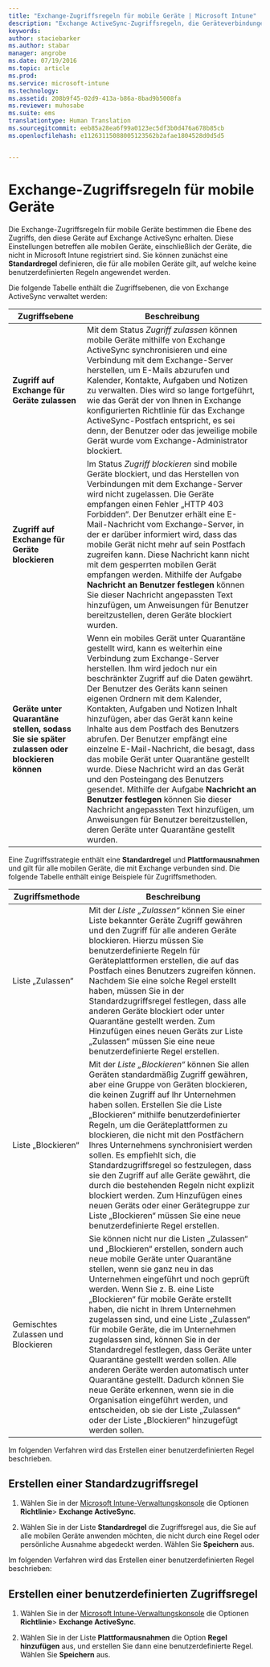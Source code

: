 ```yaml
---
title: "Exchange-Zugriffsregeln für mobile Geräte | Microsoft Intune"
description: "Exchange ActiveSync-Zugriffsregeln, die Geräteverbindungen mit EAS zulassen oder blockieren"
keywords: 
author: staciebarker
ms.author: stabar
manager: angrobe
ms.date: 07/19/2016
ms.topic: article
ms.prod: 
ms.service: microsoft-intune
ms.technology: 
ms.assetid: 208b9f45-02d9-413a-b86a-8bad9b5008fa
ms.reviewer: muhosabe
ms.suite: ems
translationtype: Human Translation
ms.sourcegitcommit: eeb85a28ea6f99a0123ec5df3b0d476a678b85cb
ms.openlocfilehash: e11263115088005123562b2afae1804528d0d5d5


---
```


# <a name="exchange-access-rules-for-mobile-devices"></a>Exchange-Zugriffsregeln für mobile Geräte
Die Exchange-Zugriffsregeln für mobile Geräte bestimmen die Ebene des Zugriffs, den diese Geräte auf Exchange ActiveSync erhalten. Diese Einstellungen betreffen alle mobilen Geräte, einschließlich der Geräte, die nicht in Microsoft Intune registriert sind. Sie können zunächst eine **Standardregel** definieren, die für alle mobilen Geräte gilt, auf welche keine benutzerdefinierten Regeln angewendet werden.

Die folgende Tabelle enthält die Zugriffsebenen, die von Exchange ActiveSync verwaltet werden:

|Zugriffsebene|Beschreibung|
|----------------|---------------|
|**Zugriff auf Exchange für Geräte zulassen**|Mit dem Status *Zugriff zulassen* können mobile Geräte mithilfe von Exchange ActiveSync synchronisieren und eine Verbindung mit dem Exchange-Server herstellen, um E-Mails abzurufen und Kalender, Kontakte, Aufgaben und Notizen zu verwalten. Dies wird so lange fortgeführt, wie das Gerät der von Ihnen in Exchange konfigurierten Richtlinie für das Exchange ActiveSync-Postfach entspricht, es sei denn, der Benutzer oder das jeweilige mobile Gerät wurde vom Exchange-Administrator blockiert.|
|**Zugriff auf Exchange für Geräte blockieren**|Im Status *Zugriff blockieren* sind mobile Geräte blockiert, und das Herstellen von Verbindungen mit dem Exchange-Server wird nicht zugelassen. Die Geräte empfangen einen Fehler „HTTP 403 Forbidden“. Der Benutzer erhält eine E-Mail-Nachricht vom Exchange-Server, in der er darüber informiert wird, dass das mobile Gerät nicht mehr auf sein Postfach zugreifen kann. Diese Nachricht kann nicht mit dem gesperrten mobilen Gerät empfangen werden. Mithilfe der Aufgabe **Nachricht an Benutzer festlegen** können Sie dieser Nachricht angepassten Text hinzufügen, um Anweisungen für Benutzer bereitzustellen, deren Geräte blockiert wurden. |
|**Geräte unter Quarantäne stellen, sodass Sie sie später zulassen oder blockieren können**|Wenn ein mobiles Gerät unter Quarantäne gestellt wird, kann es weiterhin eine Verbindung zum Exchange-Server herstellen. Ihm wird jedoch nur ein beschränkter Zugriff auf die Daten gewährt. Der Benutzer des Geräts kann seinen eigenen Ordnern mit dem Kalender, Kontakten, Aufgaben und Notizen Inhalt hinzufügen, aber das Gerät kann keine Inhalte aus dem Postfach des Benutzers abrufen. Der Benutzer empfängt eine einzelne E-Mail-Nachricht, die besagt, dass das mobile Gerät unter Quarantäne gestellt wurde. Diese Nachricht wird an das Gerät und den Posteingang des Benutzers gesendet. Mithilfe der Aufgabe **Nachricht an Benutzer festlegen** können Sie dieser Nachricht angepassten Text hinzufügen, um Anweisungen für Benutzer bereitzustellen, deren Geräte unter Quarantäne gestellt wurden.|

Eine Zugriffsstrategie enthält eine **Standardregel** und **Plattformausnahmen** und gilt für alle mobilen Geräte, die mit Exchange verbunden sind. Die folgende Tabelle enthält einige Beispiele für Zugriffsmethoden.

|Zugriffsmethode|Beschreibung|
|-------------------|---------------|
|Liste „Zulassen“|Mit der *Liste „Zulassen“* können Sie einer Liste bekannter Geräte Zugriff gewähren und den Zugriff für alle anderen Geräte blockieren. Hierzu müssen Sie benutzerdefinierte Regeln für Geräteplattformen erstellen, die auf das Postfach eines Benutzers zugreifen können. Nachdem Sie eine solche Regel erstellt haben, müssen Sie in der Standardzugriffsregel festlegen, dass alle anderen Geräte blockiert oder unter Quarantäne gestellt werden. Zum Hinzufügen eines neuen Geräts zur Liste „Zulassen“ müssen Sie eine neue benutzerdefinierte Regel erstellen.|
|Liste „Blockieren“|Mit der *Liste „Blockieren“* können Sie allen Geräten standardmäßig Zugriff gewähren, aber eine Gruppe von Geräten blockieren, die keinen Zugriff auf Ihr Unternehmen haben sollen. Erstellen Sie die Liste „Blockieren“ mithilfe benutzerdefinierter Regeln, um die Geräteplattformen zu blockieren, die nicht mit den Postfächern Ihres Unternehmens synchronisiert werden sollen. Es empfiehlt sich, die Standardzugriffsregel so festzulegen, dass sie den Zugriff auf alle Geräte gewährt, die durch die bestehenden Regeln nicht explizit blockiert werden. Zum Hinzufügen eines neuen Geräts oder einer Gerätegruppe zur Liste „Blockieren“ müssen Sie eine neue benutzerdefinierte Regel erstellen.|
|Gemischtes Zulassen und Blockieren|Sie können nicht nur die Listen „Zulassen“ und „Blockieren“ erstellen, sondern auch neue mobile Geräte unter Quarantäne stellen, wenn sie ganz neu in das Unternehmen eingeführt und noch geprüft werden. Wenn Sie z. B. eine Liste „Blockieren“ für mobile Geräte erstellt haben, die nicht in Ihrem Unternehmen zugelassen sind, und eine Liste „Zulassen“ für mobile Geräte, die im Unternehmen zugelassen sind, können Sie in der Standardregel festlegen, dass Geräte unter Quarantäne gestellt werden sollen. Alle anderen Geräte werden automatisch unter Quarantäne gestellt. Dadurch können Sie neue Geräte erkennen, wenn sie in die Organisation eingeführt werden, und entscheiden, ob sie der Liste „Zulassen“ oder der Liste „Blockieren“ hinzugefügt werden sollen.|
Im folgenden Verfahren wird das Erstellen einer benutzerdefinierten Regel beschrieben.

## <a name="create-a-default-access-rule"></a>Erstellen einer Standardzugriffsregel

1.  Wählen Sie in der [Microsoft Intune-Verwaltungskonsole](http://manage.microsoft.com) die Optionen **Richtlinie**&gt; **Exchange ActiveSync**.

2.  Wählen Sie in der Liste **Standardregel** die Zugriffsregel aus, die Sie auf alle mobilen Geräte anwenden möchten, die nicht durch eine Regel oder persönliche Ausnahme abgedeckt werden. Wählen Sie **Speichern** aus.

Im folgenden Verfahren wird das Erstellen einer benutzerdefinierten Regel beschrieben:

## <a name="create-a-custom-access-rule"></a>Erstellen einer benutzerdefinierten Zugriffsregel

1. Wählen Sie in der [Microsoft Intune-Verwaltungskonsole](http://manage.microsoft.com) die Optionen **Richtlinie**&gt; **Exchange ActiveSync**.

2.  Wählen Sie in der Liste **Plattformausnahmen** die Option **Regel hinzufügen** aus, und erstellen Sie dann eine benutzerdefinierte Regel. Wählen Sie **Speichern** aus.



<!--HONumber=Nov16_HO1-->


